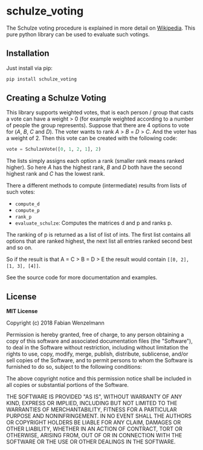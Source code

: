 
# schulze_voting
The Schulze voting procedure is explained in more detail on [Wikipedia](https://en.wikipedia.org/wiki/Schulze_method). This pure python library can be used to evaluate such votings.

## Installation
Just install via pip:
```bash
pip install schulze_voting
```
## Creating a Schulze Voting
This library supports weighted votes, that is each person / group that casts a vote can have a weight > 0 (for example weighted according to a number of people the group represents).
Suppose that there are 4 options to vote for (*A*, *B*, *C* and *D*). The voter wants to rank *A* > *B* = *D* > *C*. And the voter has a weight of 2. Then this vote can be created with the following code:
```python
vote = SchulzeVote([0, 1, 2, 1], 2)
```
The lists simply assigns each option a rank (smaller rank means ranked higher). So here *A* has the highest rank, *B* and *D* both have the second highest rank and *C* has the lowest rank.

There a different methods to compute (intermediate) results from lists of such votes:

 - `compute_d`
 - `compute_p`
 - `rank_p`
 - `evaluate_schulze`: Computes the matrices d and p and ranks p.

The ranking of p is returned as a list of list of ints. The first list contains all options that are ranked highest, the next list all entries ranked second best and so on.

So if the result is that A = C > B = D > E the result would contain `[[0, 2], [1, 3], [4]]`.

See the source code for more documentation and examples.

## License
**MIT License**

Copyright (c) 2018 Fabian Wenzelmann

Permission is hereby granted, free of charge, to any person obtaining a copy
of this software and associated documentation files (the "Software"), to deal
in the Software without restriction, including without limitation the rights
to use, copy, modify, merge, publish, distribute, sublicense, and/or sell
copies of the Software, and to permit persons to whom the Software is
furnished to do so, subject to the following conditions:

The above copyright notice and this permission notice shall be included in all
copies or substantial portions of the Software.

THE SOFTWARE IS PROVIDED "AS IS", WITHOUT WARRANTY OF ANY KIND, EXPRESS OR
IMPLIED, INCLUDING BUT NOT LIMITED TO THE WARRANTIES OF MERCHANTABILITY,
FITNESS FOR A PARTICULAR PURPOSE AND NONINFRINGEMENT. IN NO EVENT SHALL THE
AUTHORS OR COPYRIGHT HOLDERS BE LIABLE FOR ANY CLAIM, DAMAGES OR OTHER
LIABILITY, WHETHER IN AN ACTION OF CONTRACT, TORT OR OTHERWISE, ARISING FROM,
OUT OF OR IN CONNECTION WITH THE SOFTWARE OR THE USE OR OTHER DEALINGS IN THE
SOFTWARE.
